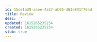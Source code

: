 ```yaml
---
id: 15ce1a39-aaee-4a37-ab05-d63e841f76ad
title: Review
desc: ''
updated: 1615265235254
created: 1615265235254
stub: true
---
```



